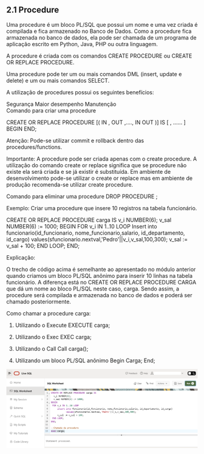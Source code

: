 ## 2.1 Procedure
Uma procedure é um bloco PL/SQL que possui um nome e uma vez  criada é compilada e fica armazenado no Banco de Dados. Como a procedure fica armazenada no banco de dados, ela pode ser chamada de um programa de aplicação escrito em Python, Java, PHP ou outra linguagem.

A procedure é criada com os comandos CREATE PROCEDURE ou CREATE OR REPLACE PROCEDURE. 

Uma procedure pode ter um ou mais comandos DML (insert, update e delete) e um ou mais comandos SELECT.

A utilização de procedures possui os seguintes benefícios:

Segurança
Maior desempenho
Manutenção                                                                                                                                                                                                                                  
Comando para criar uma procedure

CREATE OR REPLACE PROCEDURE <nome da procedure> [(<variavel> IN <tipo> , <variavel> OUT <tipo>,...., <variavel> IN OUT <tipo>)] IS
[ <variavel> <tipo>,
    ......
   <variavel> <tipo>
]
BEGIN
     <comandos PL_SQL>
END;

﻿Atenção: Pode-se utilizar commit e rollback dentro das procedures/functions.


Importante: A procedure pode ser criada apenas com o create procedure. A utilização do comando create or replace significa que se procedure não existe ela será criada e se já existir é substituída. Em ambiente de desenvolvimento pode-se utilizar o create or replace mas em ambiente de produção recomenda-se utilizar create procedure. 



Comando para eliminar uma procedure
DROP PROCEDURE <nome>;

Exemplo: Criar uma procedure que insere 10 registros na tabela funcionário.

CREATE OR REPLACE PROCEDURE carga IS
  v_i NUMBER(6);
  v_sal NUMBER(6) := 1000;
BEGIN
 FOR v_i IN 1..10 LOOP
 Insert into funcionario(id_funcionario, nome_funcionario,salario, id_departamento, id_cargo) 
    values(sfuncionario.nextval,'Pedro'||v_i,v_sal,100,300);
  v_sal := v_sal + 100;
END LOOP;
 END;

Explicação:

O trecho de código acima é semelhante ao apresentado no módulo anterior quando criamos um bloco PL/SQL anônimo para inserir 10 linhas na tabela funcionário. A diferença está no CREATE OR REPLACE PROCEDURE CARGA que dá um nome ao bloco PL/SQL neste caso, carga. Sendo assim, a procedure será compilada e armazenada no banco de dados e poderá ser chamado posteriormente.

Como chamar a procedure carga: 

1. Utilizando o Execute
 EXECUTE carga;

2. Utilizando o Exec
        EXEC carga;

3. Utilizando o Call
 Call carga();

4. Utilizando um bloco PL/SQL anônimo
Begin
  Carga;
End;

![alt text](image-2.png)